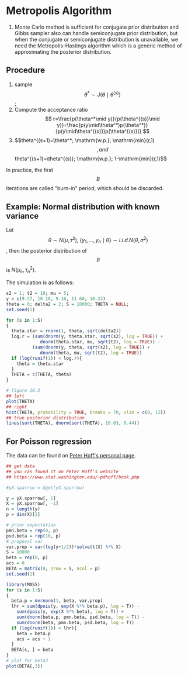 # Metropolis Algorithm

1. Monte Carlo method is sufficient for conjugate prior distribution and Gibbs sampler also can handle semiconjugate prior distribution, but when the conjugate or semiconjugate distribution is unavailable, we need the Metropolis-Hastings algorithm which is a generic method of approximating the posterior distribution.

## Procedure

1. sample $$\theta^*\sim J(\theta\mid \theta^{(s)})$$;
2. Compute the acceptance ratio
$$
r=\frac{p(\theta^*\mid y)}{p(\theta^{(s)}\mid y)}=\frac{p(y\mid\theta^*)p(\theta^*)}{p(y\mid\theta^{(s)})p(\theta^{(s)})}
$$
3. $$theta^{(s+1)=\theta^*\; \mathrm{w.p.}\; \mathrm{min}(r,1)$$, and $$theta^{(s+1)=\theta^{(s)}\; \mathrm{w.p.}\; 1-\mathrm{min}(r,1)$$

In practice, the first $$B$$ iterations are called "burn-in" period, which should be discarded.

## Example: Normal distribution with known variance

Let $$\theta\sim N(\mu,\tau^2),\;\{y_1,\ldots,y_n\mid \theta\}\sim i.i.d. N(\theta,\sigma^2)$$, then the posterior distribution of $$\theta$$ is $N(\mu_n,\tau_n^2)$.

The simulation is as follows:

```r
s2 = 1; t2 = 10; mu = 5;
y = c(9.37, 10.18, 9.16, 11.60, 10.33)
theta = 0; delta2 = 2; S = 10000; THETA = NULL;
set.seed(1)

for (s in 1:S)
{
  theta.star = rnorm(1, theta, sqrt(delta2))
  log.r = (sum(dnorm(y, theta.star, sqrt(s2), log = TRUE)) +
             dnorm(theta.star, mu, sqrt(t2), log = TRUE)) -
          (sum(dnorm(y, theta, sqrt(s2), log = TRUE)) + 
             dnorm(theta, mu, sqrt(t2), log = TRUE))
  if (log(runif(1)) < log.r){
    theta = theta.star
  }
  THETA = c(THETA, theta)
}

# figure 10.3 
## left
plot(THETA)
## right
hist(THETA, probability = TRUE, breaks = 70, xlim = c(8, 12))
## true posterior distribution
lines(sort(THETA), dnorm(sort(THETA), 10.03, 0.44))
```

## For Poisson regression

The data can be found on [Peter Hoff's personal page](https://www.stat.washington.edu/~pdhoff/book.php).

```r
## get data
## you can found it on Peter Hoff's website
## https://www.stat.washington.edu/~pdhoff/book.php

#yX.sparrow = dget(yX.sparrow)

y = yX.sparrow[, 1]
X = yX.sparrow[, -1]
n = length(y)
p = dim(X)[2]

# prior expectation
pmn.beta = rep(0, p)
psd.beta = rep(10, p)
# proposal var
var.prop = var(log(y+1/2))*solve(t(X) %*% X)
S = 10000
beta = rep(0, p)
acs = 0
BETA = matrix(0, nrow = S, ncol = p)
set.seed(1)

library(MASS)
for (s in 1:S)
{
  beta.p = mvrnorm(1, beta, var.prop)
  lhr = sum(dpois(y, exp(X %*% beta.p), log = T)) -
    sum(dpois(y, exp(X %*% beta), log = T)) + 
    sum(dnorm(beta.p, pmn.beta, psd.beta, log = T)) -
    sum(dnorm(beta, pmn.beta, psd.beta, log = T))
  if (log(runif(1)) < lhr){
    beta = beta.p
    acs = acs + 1
  }
  BETA[s, ] = beta
}
# plot for beta3
plot(BETA[,3])
```